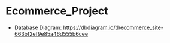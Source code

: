 # Ecommerce_Project


- Database Diagram: 
https://dbdiagram.io/d/ecommerce_site-663bf2ef9e85a46d555b6cee
